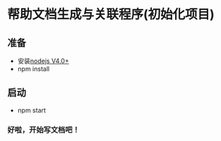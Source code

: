 # 帮助文档生成与关联程序(初始化项目)

## 准备
* 安装<a href="http://nodejs.cn/" target="_blank">nodejs V4.0+ </a>
* npm install

## 启动
* npm start

### 好啦，开始写文档吧！
